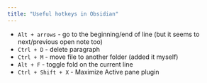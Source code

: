 ```yaml
---
title: "Useful hotkeys in Obsidian"
---
```


- `Alt + arrows` - go to the beginning/end of line (but it seems to next/previous open note too)
- `Ctrl + D` - delete paragraph
- `Ctrl + M` - move file to another folder (added it myself)
- `Alt + F` - toggle fold on the current line
- `Ctrl + Shift + X` - Maximize Active pane plugin
